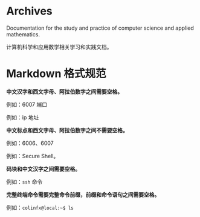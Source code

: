 # Archives

Documentation for the study and practice of computer science and applied mathematics. 

计算机科学和应用数学相关学习和实践文档。

# Markdown 格式规范

**中文汉字和西文字母、阿拉伯数字之间需要空格。**

例如：6007 端口

例如：ip 地址

**中文标点和西文字母、阿拉伯数字之间不需要空格。**

例如：6006、6007

例如：Secure Shell。

**码块和中文汉字之间需要空格。**

例如：`ssh` 命令

**完整终端命令需要完整命令前缀，前缀和命令语句之间需要空格。**

例如：`colinfx@local:~$ ls`
